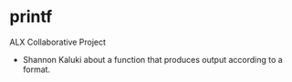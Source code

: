 # printf
ALX Collaborative Project 
- Shannon Kaluki about a function that produces output according to a format.

